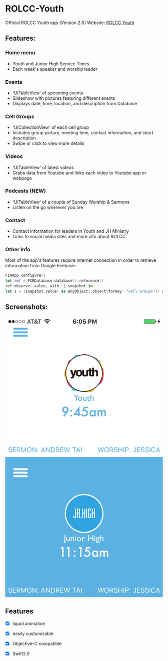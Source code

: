 # ROLCC-Youth

Official ROLCC Youth app (Version 2.0)
Website: [ROLCC Youth](http://www.rolccyouth.com/#about)

## Features:

### Home menu
- Youth and Junior High Service Times
- Each week's speaker and worship leader

### Events
- 'UITableView' of upcoming events
- Slideshow with pictures featuring different events
- Displays date, time, location, and description from Database

### Cell Groups
- 'UICollectionView' of each cell group
- Includes group picture, meeting time, contact information, and short description
- Swipe or click to view more details

### Videos
- 'UITableView' of latest videos
- Grabs data from Youtube and links each video to Youtube app or webpage

### Podcasts (NEW)
- 'UITableView' of a couple of Sunday Worship & Sermons
- Listen on the go wherever you are

### Contact
- Contact information for leaders in Youth and JH Ministry
- Links to social media sites and more info about ROLCC

### Other Info
Most of the app's features require internet connection in order to retrieve information from Google Firebase:
```swift
FIRApp.configure()
let ref = FIRDatabase.database().reference()
ref.observe(.value, with: { snapshot in
let s = (snapshot.value! as AnyObject).object(forKey: "Cell Groups")! as! Dictionary<String,Dictionary<String,String>>
```

## Screenshots:

![Home](https://raw.githubusercontent.com/sdavidliu/ROLCC-Youth/master/Screenshots/IMG_1867.PNG)

## Features
- [x] liquid animation
- [x] easily customizable
- [x] Objective-C compatible
- [x] Swift2.0


